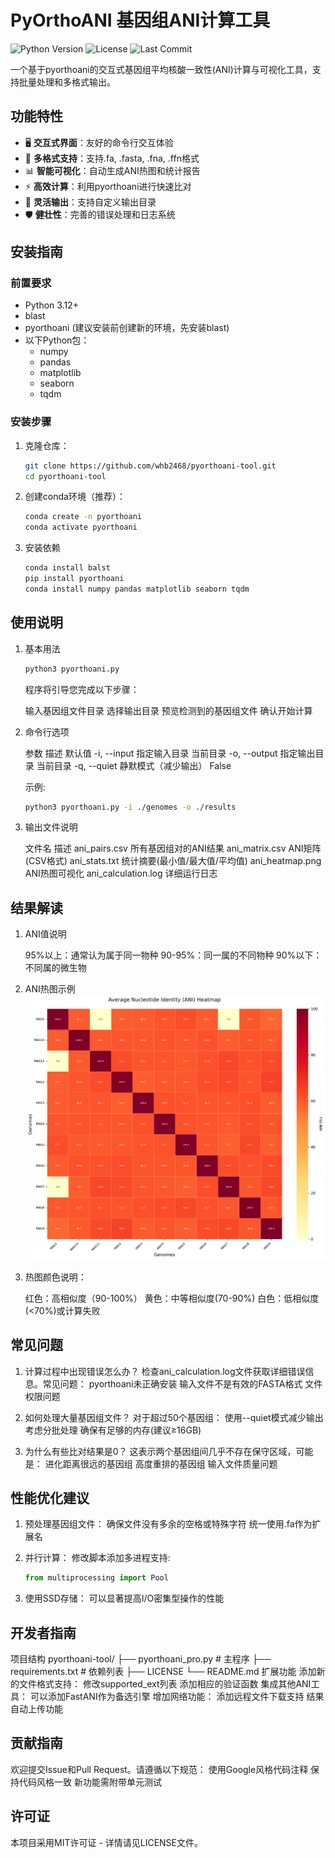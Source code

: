# PyOrthoANI 基因组ANI计算工具

![Python Version](https://img.shields.io/badge/python-3.7%2B-blue)
![License](https://img.shields.io/badge/license-MIT-green)
![Last Commit](https://img.shields.io/github/last-commit/username/pyorthoani-tool)

一个基于pyorthoani的交互式基因组平均核酸一致性(ANI)计算与可视化工具，支持批量处理和多格式输出。

## 功能特性

- 🖥️ **交互式界面**：友好的命令行交互体验
- 🧬 **多格式支持**：支持.fa, .fasta, .fna, .ffn格式
- 📊 **智能可视化**：自动生成ANI热图和统计报告
- ⚡ **高效计算**：利用pyorthoani进行快速比对
- 📂 **灵活输出**：支持自定义输出目录
- 🛡️ **健壮性**：完善的错误处理和日志系统

## 安装指南

### 前置要求

- Python 3.12+
- blast
- pyorthoani (建议安装前创建新的环境，先安装blast)
- 以下Python包：
  - numpy
  - pandas
  - matplotlib
  - seaborn
  - tqdm

### 安装步骤

1. 克隆仓库：

   ```bash
   git clone https://github.com/whb2468/pyorthoani-tool.git
   cd pyorthoani-tool
   ```

2. 创建conda环境（推荐）：
  
   ```bash
   conda create -n pyorthoani
   conda activate pyorthoani
   ```

3. 安装依赖

   ```bash
   conda install balst
   pip install pyorthoani
   conda install numpy pandas matplotlib seaborn tqdm
   ```

## 使用说明

1. 基本用法

    ```bash
    python3 pyorthoani.py
    ```

    程序将引导您完成以下步骤：
  
    输入基因组文件目录
    选择输出目录
    预览检测到的基因组文件
    确认开始计算

2. 命令行选项
  
    参数  描述    默认值
    -i, --input   指定输入目录    当前目录
    -o, --output  指定输出目录    当前目录
    -q, --quiet   静默模式（减少输出）    False
  
    示例:

    ```bash
    python3 pyorthoani.py -i ./genomes -o ./results
    ```

3. 输出文件说明
  
    文件名   描述
    ani_pairs.csv   所有基因组对的ANI结果
    ani_matrix.csv  ANI矩阵(CSV格式)
    ani_stats.txt   统计摘要(最小值/最大值/平均值)
    ani_heatmap.png ANI热图可视化
    ani_calculation.log   详细运行日志

## 结果解读

1. ANI值说明
  
    95%以上：通常认为属于同一物种
    90-95%：同一属的不同物种
    90%以下：不同属的微生物

2. ANI热图示例
    ![alt text](ani_heatmap.png)

3. 热图颜色说明：

    红色：高相似度（90-100%）
    黄色：中等相似度(70-90%)
    白色：低相似度(<70%)或计算失败

## 常见问题

1. 计算过程中出现错误怎么办？
    检查ani_calculation.log文件获取详细错误信息。常见问题：
     pyorthoani未正确安装
     输入文件不是有效的FASTA格式
     文件权限问题

2. 如何处理大量基因组文件？
    对于超过50个基因组：
    使用--quiet模式减少输出
    考虑分批处理
    确保有足够的内存(建议≥16GB)

3. 为什么有些比对结果是0？
    这表示两个基因组间几乎不存在保守区域，可能是：
    进化距离很远的基因组
    高度重排的基因组
    输入文件质量问题

## 性能优化建议

1. 预处理基因组文件：
    确保文件没有多余的空格或特殊字符
    统一使用.fa作为扩展名

2. 并行计算：
    修改脚本添加多进程支持:

    ```python
    from multiprocessing import Pool
    ```

3. 使用SSD存储：
    可以显著提高I/O密集型操作的性能

## 开发者指南

项目结构
 pyorthoani-tool/
 ├── pyorthoani_pro.py      # 主程序
 ├── requirements.txt       # 依赖列表
 ├── LICENSE
 └── README.md
扩展功能
 添加新的文件格式支持：
 修改supported_ext列表
 添加相应的验证函数
 集成其他ANI工具：
 可以添加FastANI作为备选引擎
 增加网络功能：
 添加远程文件下载支持
 结果自动上传功能

## 贡献指南

 欢迎提交Issue和Pull Request。请遵循以下规范：
 使用Google风格代码注释
 保持代码风格一致
 新功能需附带单元测试

## 许可证

 本项目采用MIT许可证 - 详情请见LICENSE文件。
